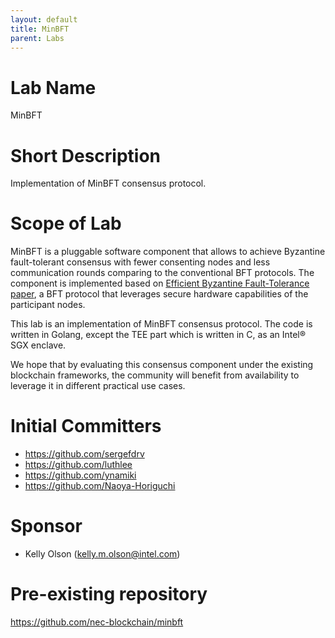 ```yaml
---
layout: default
title: MinBFT
parent: Labs
---
```

# Lab Name
MinBFT

# Short Description

Implementation of MinBFT consensus protocol.

# Scope of Lab

MinBFT is a pluggable software component that allows to achieve
Byzantine fault-tolerant consensus with fewer consenting nodes and
less communication rounds comparing to the conventional BFT protocols.
The component is implemented based on [Efficient Byzantine
Fault-Tolerance paper][minbft-paper], a BFT protocol that leverages
secure hardware capabilities of the participant nodes.

This lab is an implementation of MinBFT consensus protocol. The
code is written in Golang, except the TEE part which is written in C,
as an Intel® SGX enclave.

We hope that by evaluating this consensus component under the existing
blockchain frameworks, the community will benefit from availability to
leverage it in different practical use cases.

[minbft-paper]: https://www.researchgate.net/publication/260585535_Efficient_Byzantine_Fault-Tolerance

# Initial Committers

- https://github.com/sergefdrv
- https://github.com/luthlee
- https://github.com/ynamiki
- https://github.com/Naoya-Horiguchi

# Sponsor

- Kelly Olson (kelly.m.olson@intel.com)

# Pre-existing repository

https://github.com/nec-blockchain/minbft
